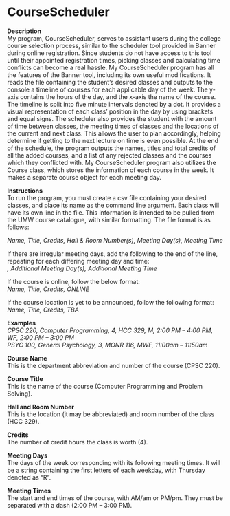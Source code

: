# CourseScheduler

<b>Description</b></br>
My program, CourseScheduler, serves to assistant users during the college course selection process, similar to the scheduler tool provided 
in Banner during online registration. Since students do not have access to this tool until their appointed registration times, picking 
classes and calculating time conflicts can become a real hassle. My CourseScheduler program has all the features of the Banner tool, 
including its own useful modifications. It reads the file containing the student’s desired classes and outputs to the console a timeline 
of courses for each applicable day of the week. The y-axis contains the hours of the day, and the x-axis the name of the course. The 
timeline is split into five minute intervals denoted by a dot. It provides a visual representation of each class’ position in the day 
by using brackets and equal signs. The scheduler also provides the student with the amount of time between classes, the meeting times of
classes and the locations of the current and next class. This allows the user to plan accordingly, helping determine if getting to the 
next lecture on time is even possible. At the end of the schedule, the program outputs the names, titles and total credits of all the 
added courses, and a list of any rejected classes and the courses which they conflicted with. My CourseScheduler program also utilizes 
the Course class, which stores the information of each course in the week. It makes a separate course object for each meeting day.   

<b>Instructions</b></br>
To run the program, you must create a csv file containing your desired classes, and place its name as the command line argument. 
Each class will have its own line in the file. This information is intended to be pulled from the UMW course catalogue, with similar 
formatting. The file format is as follows:

*Name, Title, Credits, Hall & Room Number(s), Meeting Day(s), Meeting Time* 

If there are irregular meeting days, add the following to the end of the line, repeating for each differing meeting day and time:<br>
*, Additional Meeting Day(s), Additional Meeting Time*

If the course is online, follow the below format:<br> 
*Name, Title, Credits, ONLINE*

If the course location is yet to be announced, follow the following format:<br>
*Name, Title, Credits, TBA*

<b>Examples</b></br>
*CPSC 220, Computer Programming, 4, HCC 329, M, 2:00 PM – 4:00 PM, WF, 2:00 PM – 3:00 PM*<br>
*PSYC 100, General Psychology, 3, MONR 116, MWF, 11:00am – 11:50am*

<b>Course Name</b></br> 
This is the department abbreviation and number of the course (CPSC 220).

<b>Course Title</b></br>
This is the name of the course (Computer Programming and Problem Solving).

<b>Hall and Room Number</b></br>
This is the location (it may be abbreviated) and room number of the class (HCC 329). 

<b>Credits</b></br>
The number of credit hours the class is worth (4).

<b>Meeting Days</b></br>
The days of the week corresponding with its following meeting times. It will be a string containing the first letters of each 
weekday, with Thursday denoted as “R”. 

<b>Meeting Times</b></br>
The start and end times of the course, with AM/am or PM/pm. They must be separated with a dash (2:00 PM – 3:00 PM).
